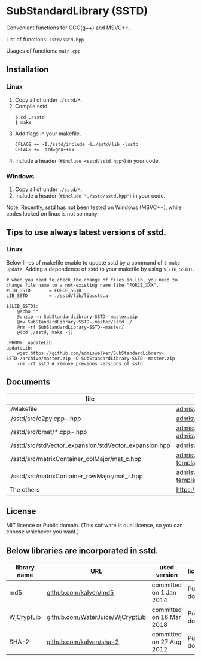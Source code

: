 # SubStandardLibrary (SSTD)

Convenient functions for GCC(g++) and MSVC++.

List of functions: `sstd/sstd.hpp` 

Usages of functions: `main.cpp` 

## Installation
### Linux 
1. Copy all of under `./sstd/*`. 
2. Compile sstd.
   ```
   $ cd ./sstd
   $ make
   ```
3. Add flags in your makefile.
   ```
   CFLAGS += -I./sstd/include -L./sstd/lib -lsstd
   CFLAGS += -std=gnu++0x
   ```
4. Include a header (`#include <sstd/sstd.hpp>`) in your code.

### Windows 
1. Copy all of under `./sstd/*`. 
2. Include a header (`#include "./sstd/sstd.hpp"`) in your code.

Note: Recently, sstd has not been tested on Windows (MSVC++), while codes locked on linux is not so many.

## Tips to use always latest versions of sstd.
### Linux
Below lines of makefile enable to update sstd by a command of ```$ make update```.
Adding a dependence of sstd to your makefile by using ```$(LIB_SSTD)```.
```
# when you need to check the change of files in lib, you need to change file name to a not-existing name like "FORCE_XXX".
#LIB_SSTD       = FORCE_SSTD
LIB_SSTD        = ./sstd/lib/libsstd.a

$(LIB_SSTD):
	@echo ""
	@unzip -n SubStandardLibrary-SSTD--master.zip
	@mv SubStandardLibrary-SSTD--master/sstd ./
	@rm -rf SubStandardLibrary-SSTD--master/
	@(cd ./sstd; make -j)

.PHONY: updateLib
updateLib:
	wget https://github.com/admiswalker/SubStandardLibrary-SSTD-/archive/master.zip -O SubStandardLibrary-SSTD--master.zip
	-rm -rf sstd # remove previous versions of sstd
```

## Documents
file | URL
---- | ---
./Makefile | [admiswalker.blogspot.com/2017/02/makefile.html](https://admiswalker.blogspot.com/2017/02/makefile.html)
./sstd/src/c2py.cpp-.hpp | [admiswalker.blogspot.com/2018/02/c-python.html](https://admiswalker.blogspot.com/2018/02/c-python.html)
./sstd/src/bmat/*.cpp-.hpp | [admiswalker.blogspot.com/2017/11/bit-xorshift.html](https://admiswalker.blogspot.com/2017/11/bit-xorshift.html), [admiswalker.blogspot.com/2017/11/bit-xorshift.html](https://admiswalker.blogspot.com/2017/11/bit-xorshift.html)
./sstd/src/stdVector_expansion/stdVector_expansion.hpp | [admiswalker.blogspot.com/2018/08/stdvectorexpansion.html](https://admiswalker.blogspot.com/2018/08/stdvectorexpansion.html)
./sstd/src/matrixContainer_colMajor/mat_c.hpp | [admiswalker.blogspot.com/2019/04/a-single-header-file-template-container.html](https://admiswalker.blogspot.com/2019/04/a-single-header-file-template-container.html)
./sstd/src/matrixContainer_rowMajor/mat_r.hpp | [admiswalker.blogspot.com/2019/04/a-single-header-file-template-container.html](https://admiswalker.blogspot.com/2019/04/a-single-header-file-template-container.html)
The others | https://sstd-lib.blogspot.com/p/index.html

## License
MIT licence or Public domain.
(This software is dual license, so you can choose whichever you want.)

## Below libraries are incorporated in sstd.

library name    | URL | used version | license | intended use
--------------------- | ---- | -------- | -------------------------------- | ----
md5 | [github.com/kalven/md5](https://github.com/kalven/md5) | committed on 1 Jan 2014 | Public domain | MD5 calculation
WjCryptLib | [github.com/WaterJuice/WjCryptLib](https://github.com/WaterJuice/WjCryptLib) | committed on 16 Mar 2018 | Public domain | SHA-1 calculation
SHA-2 | [github.com/kalven/sha-2](https://github.com/kalven/sha-2) | committed on 27 Aug 2012 | Public domain | SHA-2 calculation




